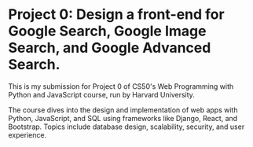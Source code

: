 # Project 0: Design a front-end for Google Search, Google Image Search, and Google Advanced Search.

This is my submission for Project 0 of CS50's Web Programming with Python and JavaScript course, run by Harvard University.

The course dives into the design and implementation of web apps with Python, JavaScript, and SQL using frameworks like Django, React, and Bootstrap. Topics include database design, scalability, security, and user experience.
